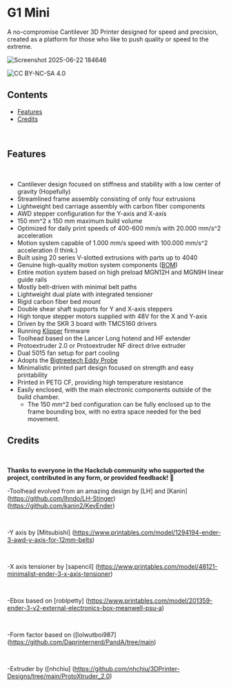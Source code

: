 # G1 Mini


A no-compromise Cantilever 3D Printer designed for speed and precision, created as a platform for those who like to push quality or speed to the extreme.  </strong>
  

![Screenshot 2025-06-22 184646](https://github.com/user-attachments/assets/3e226b83-9364-4dd4-a363-7461cb92845d)
 

![CC BY-NC-SA 4.0][cc-by-nc-sa-shield]




[cc-by-nc-sa]: http://creativecommons.org/licenses/by-nc-sa/4.0/
[cc-by-nc-sa-image]: https://licensebuttons.net/l/by-nc-sa/4.0/88x31.png
[cc-by-nc-sa-shield]: https://img.shields.io/badge/License-CC%20BY--NC--SA%204.0-lightgrey.svg
  
## Contents

- [Features](#features)
- [Credits](#credits)

<br>


## Features
<br>

- Cantilever design focused on stiffness and stability with a low center of gravity (Hopefully)
- Streamlined frame assembly consisting of only four extrusions
- Lightweight bed carriage assembly with carbon fiber components
- AWD stepper configuration for the Y-axis and X-axis
- 150 mm^2 x 150 mm maximum build volume
- Optimized for daily print speeds of 400-600 mm/s with 20.000 mm/s^2 acceleration
- Motion system capable of 1.000 mm/s speed with 100.000 mm/s^2 acceleration (I think.)
- Built using 20 series V-slotted extrusions with parts up to 4040
- Genuine high-quality motion system components ([BOM](https://docs.google.com/spreadsheets/d/1phz7-RffRIvpMKJ_e924fQqCT83ikvXl2FwaxxTpVO4/edit?usp=sharing))
- Entire motion system based on high preload MGN12H and MGN9H linear guide rails
- Mostly belt-driven with minimal belt paths
- Lightweight dual plate with integrated tensioner
- Rigid carbon fiber bed mount
- Double shear shaft supports for Y and X-axis steppers
- High torque stepper motors supplied with 48V for the X and Y-axis
- Driven by the SKR 3 board with TMC5160 drivers
- Running [Klipper](https://github.com/Klipper3d/klipper) firmware
- Toolhead based on the Lancer Long hotend and HF extender
- Protoextruder 2.0 or Protoextruder NF direct drive extruder
- Dual 5015 fan setup for part cooling
- Adopts the [Bigtreetech Eddy Probe](https://github.com/bigtreetech/Eddy)
- Minimalistic printed part design focused on strength and easy printability
- Printed in PETG CF, providing high temperature resistance
- Easily enclosed, with the main electronic components outside of the build chamber.
  - The 150 mm^2 bed configuration can be fully enclosed up to the frame bounding box, with no extra space needed for the bed movement.


## Credits

<br>

**Thanks to everyone in the Hackclub community who supported the project, contributed in any form, or provided feedback! :purple_heart:**

-Toolhead evolved from an amazing design by [LH] and [Kanin] (https://github.com/lhndo/LH-Stinger) (https://github.com/kanin2/KevEnder)



<br>

-Y axis by [Mitsubishi] (https://www.printables.com/model/1294194-ender-3-awd-y-axis-for-12mm-belts)

<br>

-X axis tensioner by [sapencil] (https://www.printables.com/model/48121-minimalist-ender-3-x-axis-tensioner)

<br>

-Ebox based on [roblpetty] (https://www.printables.com/model/201359-ender-3-v2-external-electronics-box-meanwell-psu-a)

<br>

-Form factor based on ([lolwutboi987] (https://github.com/Daprinternerd/PandA/tree/main)

<br>

-Extruder by ([nhchiu] (https://github.com/nhchiu/3DPrinter-Designs/tree/main/ProtoXtruder_2.0)

<br>
